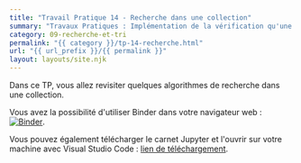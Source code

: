 ```yaml
---
title: "Travail Pratique 14 - Recherche dans une collection"
summary: "Travaux Pratiques : Implémentation de la vérification qu'une liste est triée puis d'une recherche binaire sur une liste triée."
category: 09-recherche-et-tri
permalink: "{{ category }}/tp-14-recherche.html"
url: "{{ url_prefix }}/{{ permalink }}"
layout: layouts/site.njk
---
```


Dans ce TP, vous allez revisiter quelques algorithmes de recherche dans une collection.

Vous avez la possibilité d'utiliser Binder dans votre navigateur web : <a href="https://mybinder.org/v2/gh/loic-yvonnet/algo-appliquee/master?filepath=cours%2F09-recherche-et-tri%2Fwork-assignment-18.ipynb"><img class="inline" src="https://mybinder.org/badge_logo.svg" alt="Binder"></a>.

Vous pouvez également télécharger le carnet Jupyter et l'ouvrir sur votre machine avec Visual Studio Code : [lien de téléchargement](https://github.com/loic-yvonnet/algo-appliquee/raw/master/cours/09-recherche-et-tri/work-assignment-18.ipynb).

